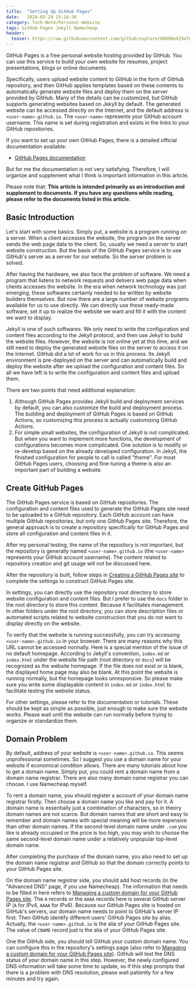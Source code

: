 ```yaml
---
title:  "Setting Up GitHub Pages"
date:   2024-03-29 15:16:36
category: Tech-Note/Personal-Website
tags: GitHub-Pages Jekyll Namecheap
header:
  teaser: https://raw.githubusercontent.com/github/explore/80688e429a7d4ef2fca1e82350fe8e3517d3494d/collections/github-pages-examples/github-pages-examples.png
---
```


GitHub Pages is a free personal website hosting provided by GitHub. You can use this service to build your own website for resumes, project presentations, blogs or online documents.

Specifically, users upload website content to GitHub in the form of GitHub repository, and then GitHub applies templates based on these contents to automatically generate website files and deploy them on the server provided by GitHub. Many of the details can be customized, but GitHub supports generating websites based on Jekyll by default. The generated website can be accessed directly on the Internet, and the default address is `<user-name>.github.io`. The `<user-name>` represents your GitHub account username. This name is set during registration and exists in the links to your GitHub repositories.

If you want to set up your own GitHub Pages, there is a detailed  official documentation available:

* [GitHub Pages documentation](https://docs.github.com/en/pages)

But for me the documentation is not very satisfying. Therefore, I will organize and supplement what I think is important information in this article.

Please note that: **This article is intended primarily as an introduction and supplement to documents. If you have any questions while reading, please refer to the documents listed in this article.**

## Basic Introduction

Let's start with some basics. Simply put, a website is a program running on a server. When a client accesses the website, the program on the server sends the web page data to the client. So, usually we need a server to start website construction. But the basis of the GitHub Pages service is to use GitHub's server as a server for our website. So the server problem is solved.

After having the hardware, we also face the problem of software. We need a program that listens to network requests and delivers web page data when clients accesses the website. In the era when network technology was just emerging, these softwares certainly needed to be written by website builders themselves. But now there are a large number of website programs available for us to use directly. We can directly use these ready-made software, set it up to realize the website we want and fill it with the content we want to display.

Jekyll is one of such softwares. We only need to write the configuration and content files according to the Jekyll protocol, and then use Jekyll to build the website files. However, the website is not online yet at this time, and we still need to deploy the generated website files on the server to access it on the Internet. GitHub did a lot of work for us in this process. Its Jekyll environment is pre-deployed on the server and can automatically build and deploy the website after we upload the configuration and content files. So all we have left is to write the configuration and content files and upload them.

There are two points that need additional explanation:

1. Although GitHub Pages provides Jekyll build and deployment services by default, you can also customize the build and deployment process. The building and deployment of GitHub Pages is based on GitHub Actions, so customizing this process is actually customizing GitHub Actions.
2. For simple small websites, the configuration of Jekyll is not complicated. But when you want to implement more functions, the development of configurations becomes more complicated. One solution is to modify or re-develop based on the already developed configuration. In Jekyll, the finished configuration for people to call is called "theme". For most GitHub Pages users, choosing and fine-tuning a theme is also an important part of building a website.

## Create GitHub Pages

The GitHub Pages service is based on GitHub repositories. The configuration and content files used to generate the GitHub Pages site need to be uploaded to a GitHub repository. Each GitHub account can have multiple GitHub repositories, but only one GitHub Pages site. Therefore, the general approach is to create a repository specifically for GitHub Pages and store all configuration and content files in it.

After my personal testing, the name of the repository is not important, but the repository is generally named `<user-name>.github.io` (the `<user-name>` represents your GitHub account username). The content related to repository creation and git usage will not be discussed here.

After the repository is built, follow steps in [Creating a GitHub Pages site](https://docs.github.com/en/pages/getting-started-with-github-pages/creating-a-github-pages-site) to complete the settings to construct GitHub Pages site.

In settings, you can directly use the repository root directory to store website configuration and content files. But I prefer to use the `docs` folder in the root directory to store this content. Because it facilitates management. In other folders under the root directory, you can store description files or automated scripts related to website construction that you do not want to display directly on the website.

To verify that the website is running successfully, you can try accessing `<user-name>.github.io` in your browser. There are many reasons why this URL cannot be accessed normally. Here is a special mention of the issue of no default homepage. According to Jekyll's convention, `index.md` or `index.html` under the website file path (root directory or `docs`) will be recognized as the website homepage. If the file does not exist or is blank, the displayed home page may also be blank. At this point the website is running normally, but the homepage looks unresponsive. So please make sure you write some displayable content in `index.md` or `index.html` to facilitate testing the website status.

For other settings, please refer to the documentation or tutorials. These should be kept as simple as possible, just enough to make sure the website works. Please wait until the website can run normally before trying to organize or standardize them.

## Domain Problem

By default, address of your website is `<user-name>.github.io`. This seems unprofessional sometimes. So I suggest you use a domain name for your website if economical condition allows. There are many tutorials about how to get a domain name. Simply put, you could rent a domain name from a domain name registrar. There are also many domain name registrar you can choose. I use Namecheap myself.

To rent a domain name, you should register a account of your domain name registrar firstly. Then choose a domain name you like and pay for it. A domain name is essentially just a combination of characters, so in theory domain names are not scarce. But domain names that are short and easy to remember and domain names with special meaning will be more expensive than other domain names. If the second-level domain name under `.com` you like is already occupied or the price is too high, you may wish to choose the same second-level domain name under a relatively unpopular top-level domain name.

After completing the purchase of the domain name, you also need to set up the domain name registrar and GitHub so that the domain correctly points to your GitHub Pages site.

On the domain name registrar side, you should add host records (in the "Advanced DNS" page, if you use Namecheap). The information that needs to be filled in here refers to [Managing a custom domain for your GitHub Pages site](https://docs.github.com/en/pages/configuring-a-custom-domain-for-your-github-pages-site/managing-a-custom-domain-for-your-github-pages-site). The `A` records or the `AAAA` records here is several GitHub server IP (`A` for IPv4, `AAAA` for IPv6). Because our GitHub Pages site is hosted on GitHub's servers, our domain name needs to point to GitHub's server IP first. Then GitHub identify different users' GitHub Pages site by alias. Actually, the `<user-name>.github.io` is the alia of your GitHub Pages site. The value of `CNAME` record just is the alia of your GitHub Pages site.

One the GitHub side, you should tell GitHub your custom domain name. You can configure this in the repository's settings page (also refer to [Managing a custom domain for your GitHub Pages site](https://docs.github.com/en/pages/configuring-a-custom-domain-for-your-github-pages-site/managing-a-custom-domain-for-your-github-pages-site)). GitHub will test the DNS status of your domain name in this step. However, the newly configured DNS information will take some time to update, so if this step prompts that there is a problem with DNS resolution, please wait patiently for a few minutes and try again.
